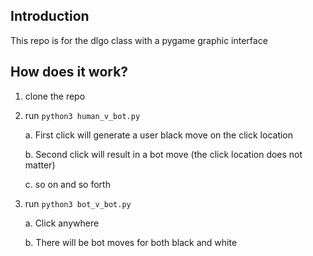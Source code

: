 ## Introduction
This repo is for the dlgo class with a pygame graphic interface

## How does it work?

1. clone the repo
2. run `python3 human_v_bot.py`

    a. First click will generate a user black move on the click location

    b. Second click will result in a bot move (the click location does not matter)

    c. so on and so forth


3. run `python3 bot_v_bot.py`

    a. Click anywhere

    b. There will be bot moves for both black and white
    



